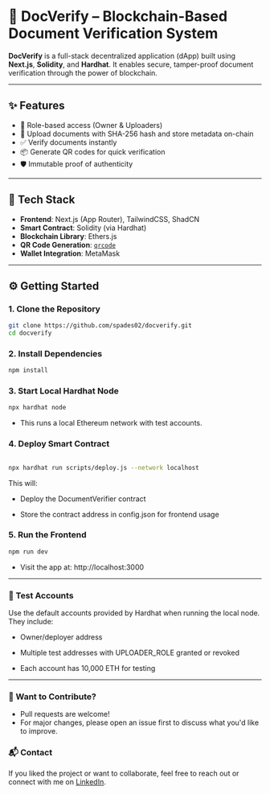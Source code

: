 # 📄 DocVerify – Blockchain-Based Document Verification System

**DocVerify** is a full-stack decentralized application (dApp) built using **Next.js**, **Solidity**, and **Hardhat**. It enables secure, tamper-proof document verification through the power of blockchain.

---

## ✨ Features

- 🔐 Role-based access (Owner & Uploaders)  
- 📁 Upload documents with SHA-256 hash and store metadata on-chain  
- ✅ Verify documents instantly  
- 📦 Generate QR codes for quick verification  
- 🛡️ Immutable proof of authenticity  

---

## 🚀 Tech Stack

- **Frontend**: Next.js (App Router), TailwindCSS, ShadCN  
- **Smart Contract**: Solidity (via Hardhat)  
- **Blockchain Library**: Ethers.js  
- **QR Code Generation**: [`qrcode`](https://www.npmjs.com/package/qrcode)  
- **Wallet Integration**: MetaMask  

---

## ⚙️ Getting Started

### 1. Clone the Repository

```bash
git clone https://github.com/spades02/docverify.git
cd docverify

```

### 2. Install Dependencies

```bash
npm install
```
### 3. Start Local Hardhat Node

```bash
npx hardhat node
```
- This runs a local Ethereum network with test accounts.

### 4. Deploy Smart Contract

```bash

npx hardhat run scripts/deploy.js --network localhost
```
This will:

- Deploy the DocumentVerifier contract

- Store the contract address in config.json for frontend usage

### 5. Run the Frontend

```bash
npm run dev
```
- Visit the app at: http://localhost:3000

---

### 🧪 Test Accounts

Use the default accounts provided by Hardhat when running the local node. They include:

- Owner/deployer address

- Multiple test addresses with UPLOADER_ROLE granted or revoked

- Each account has 10,000 ETH for testing

---

### 📢 Want to Contribute?

- Pull requests are welcome!
- For major changes, please open an issue first to discuss what you'd like to improve.

### 📬 Contact

If you liked the project or want to collaborate, feel free to reach out or connect with me on [LinkedIn](https://www.linkedin.com/in/abdullah-develops).

